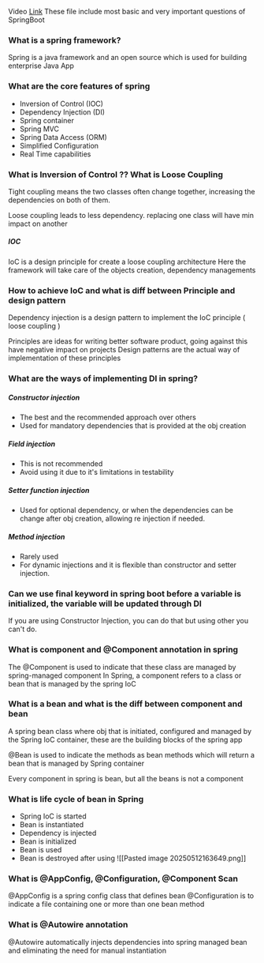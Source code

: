 Video [Link](https://youtu.be/WxJi5yPuE3A?si=r2CZaOQ9G-_9csuN)
These file include most basic and very important questions of SpringBoot
### What is a spring framework? 

Spring is a java framework and an open source which is used for building enterprise Java App

### What are the core features of spring

- Inversion of Control (IOC)
- Dependency Injection (DI)
- Spring container
- Spring MVC
- Spring Data Access (ORM)
- Simplified Configuration
- Real Time capabilities

### What is Inversion of Control ?? What is Loose Coupling

Tight coupling means the two classes often change together, increasing the dependencies on both of them.

Loose coupling leads to less dependency. replacing one class will have min impact on another
##### IOC 
IoC is a design principle for create a loose coupling architecture
Here the framework will take care of the objects creation, dependency managements

### How to achieve IoC and what is diff between Principle and design pattern

Dependency injection is a design pattern to implement the IoC principle ( loose coupling )

Principles are ideas for writing better software product, going against this have negative impact on projects
Design patterns are the actual way of implementation of these principles


### What are the ways of implementing DI in spring?

##### Constructor injection
- The best and the recommended approach over others
- Used for mandatory dependencies that is provided at the obj creation
##### Field injection
- This is not recommended
- Avoid using it due to it's limitations in testability 
##### Setter function injection
- Used for optional dependency, or when the dependencies can be change after obj creation, allowing re injection if needed.
##### Method injection
- Rarely used
- For dynamic injections and it is flexible than constructor and setter injection.


### Can we use final keyword in spring boot before a variable is initialized, the variable will be updated through DI

If you are using Constructor Injection, you can do that but using other you can't do.

### What is component and @Component annotation in spring

The @Component is used to indicate that these class are managed by spring-managed component
In Spring, a component refers to a class or bean that is managed by the spring IoC

### What is a bean and what is the diff between component and bean

A spring bean class where obj that is initiated, configured and managed by the Spring IoC container, these are the building blocks of the spring app

@Bean is used to indicate the methods as bean methods which will return a bean that is managed by Spring container

Every component in spring is bean, but all the beans is not a component

### What is life cycle of bean in Spring

- Spring IoC is started
- Bean is instantiated
- Dependency is injected
- Bean is initialized
- Bean is used
- Bean is destroyed after using
![[Pasted image 20250512163649.png]]
### What is @AppConfig, @Configuration, @Component Scan 

@AppConfig is a spring config class that defines bean
@Configuration is to indicate a  file containing one or more than one bean method
### What is @Autowire annotation

@Autowire automatically injects dependencies into spring managed bean and eliminating the need for manual instantiation

